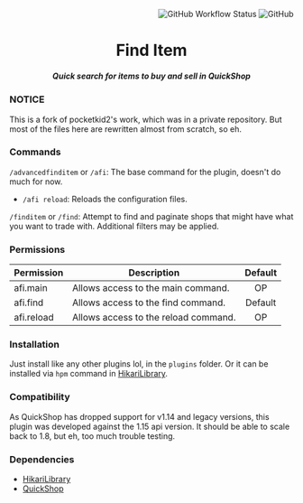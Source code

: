 <div align="right">

![GitHub Workflow Status](https://img.shields.io/github/workflow/status/harulol/qs-find-item/Java%20CI%20with%20Maven) ![GitHub](https://img.shields.io/github/license/harulol/qs-find-item)
</div>

<div align="center">

# Find Item
##### Quick search for items to buy and sell in QuickShop
</div>

### NOTICE
This is a fork of pocketkid2's work, which was in a private repository. But most of the files here are rewritten almost from scratch, so eh.

### Commands
`/advancedfinditem` or `/afi`: The base command for the plugin, doesn't do much for now.
- `/afi reload`: Reloads the configuration files.

`/finditem` or `/find`: Attempt to find and paginate shops that might have what you want to trade with. Additional filters may be applied.

### Permissions

| Permission | Description                          | Default |
|------------|--------------------------------------|:-------:|
| afi.main   | Allows access to the main command.   |   OP    |
| afi.find   | Allows access to the find command.   | Default |
| afi.reload | Allows access to the reload command. |   OP    |

### Installation
Just install like any other plugins lol, in the `plugins` folder.
Or it can be installed via `hpm` command in [HikariLibrary](https://github.com/harulol/hikari-library).

### Compatibility
As QuickShop has dropped support for v1.14 and legacy versions, this plugin was developed against the 1.15 api version. It should be able to scale back to 1.8, but eh, too much trouble testing.

### Dependencies
- [HikariLibrary](https://github.com/harulol/hikari-library/releases)
- [QuickShop](https://www.spigotmc.org/resources/62575)
